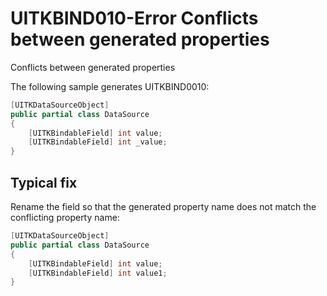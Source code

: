 # UITKBIND010-Error Conflicts between generated properties

Conflicts between generated properties

The following sample generates UITKBIND0010:

```cs
[UITKDataSourceObject]
public partial class DataSource
{
    [UITKBindableField] int value;
    [UITKBindableField] int _value;
}
```

## Typical fix

Rename the field so that the generated property name does not match the conflicting property name:

```cs
[UITKDataSourceObject]
public partial class DataSource
{
    [UITKBindableField] int value;
    [UITKBindableField] int value1;
}
```
